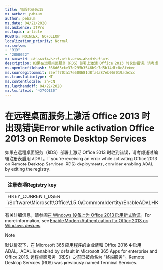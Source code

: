 ```yaml
---
title: 错误代码0x15
ms.author: pebaum
author: pebaum
ms.date: 04/21/2020
ms.audience: ITPro
ms.topic: article
ROBOTS: NOINDEX, NOFOLLOW
localization_priority: Normal
ms.custom:
- "919"
- "2000022"
ms.assetid: 0d566afe-b21f-4f1b-8ca9-4b4d3b0f5435
description: 如果在远程桌面服务（RDS）部署上激活 Office 2013 时收到错误，请考虑通过编辑注册表启用 ADAL。
ms.openlocfilehash: 566d63cbe37d295b3546b9d7d5b14dfc8e8fe0ec
ms.sourcegitcommit: 55eff703a17e500681d8fa6a87eb067019ade3cc
ms.translationtype: MT
ms.contentlocale: zh-CN
ms.lasthandoff: 04/22/2020
ms.locfileid: "43703128"
---
```

# <a name="error-while-activation-office-2013-on-remote-desktop-services"></a><span data-ttu-id="cb540-103">在远程桌面服务上激活 Office 2013 时出现错误</span><span class="sxs-lookup"><span data-stu-id="cb540-103">Error while activation Office 2013 on Remote Desktop Services</span></span>

<span data-ttu-id="cb540-104">如果在远程桌面服务（RDS）部署上激活 Office 2013 时收到错误，请考虑通过编辑注册表启用 ADAL。</span><span class="sxs-lookup"><span data-stu-id="cb540-104">If you're receiving an error while activating Office 2013 on Remote Desktop Services (RDS) deployments, consider enabling ADAL by editing the registry.</span></span>
  
|<span data-ttu-id="cb540-105">**注册表项**</span><span class="sxs-lookup"><span data-stu-id="cb540-105">**Registry key**</span></span>|<span data-ttu-id="cb540-106">**类型**</span><span class="sxs-lookup"><span data-stu-id="cb540-106">**Type**</span></span>|<span data-ttu-id="cb540-107">**值**</span><span class="sxs-lookup"><span data-stu-id="cb540-107">**Value**</span></span>|
|:-----|:-----|:-----|
|<span data-ttu-id="cb540-108">HKEY_CURRENT_USER \Software\Microsoft\Office\15.0\Common\Identity\EnableADAL</span><span class="sxs-lookup"><span data-stu-id="cb540-108">HKEY_CURRENT_USER\Software\Microsoft\Office\15.0\Common\Identity\EnableADAL</span></span>  <br/> |<span data-ttu-id="cb540-109">REG_DWORD</span><span class="sxs-lookup"><span data-stu-id="cb540-109">REG_DWORD</span></span>  <br/> |<span data-ttu-id="cb540-110">1</span><span class="sxs-lookup"><span data-stu-id="cb540-110">1</span></span>  <br/> |

<span data-ttu-id="cb540-111">有关详细信息，请参阅[在 Windows 设备上为 Office 2013 启用新式验证](https://docs.microsoft.com/office365/admin/security-and-compliance/enable-modern-authentication)。</span><span class="sxs-lookup"><span data-stu-id="cb540-111">For more information, see [Enable Modern Authentication for Office 2013 on Windows devices](https://docs.microsoft.com/office365/admin/security-and-compliance/enable-modern-authentication).</span></span>
  
> [!NOTE]
>  <span data-ttu-id="cb540-112">默认情况下，在 Microsoft 365 应用程序的企业版和 Office 2016 中启用 ADAL。</span><span class="sxs-lookup"><span data-stu-id="cb540-112">ADAL is enabled by default in Microsoft 365 Apps for enterprise and Office 2016.</span></span> <span data-ttu-id="cb540-113">远程桌面服务（RDS）之前已被命名为 "终端服务"。</span><span class="sxs-lookup"><span data-stu-id="cb540-113">Remote Desktop Services (RDS) was previously named Terminal Services.</span></span>
  